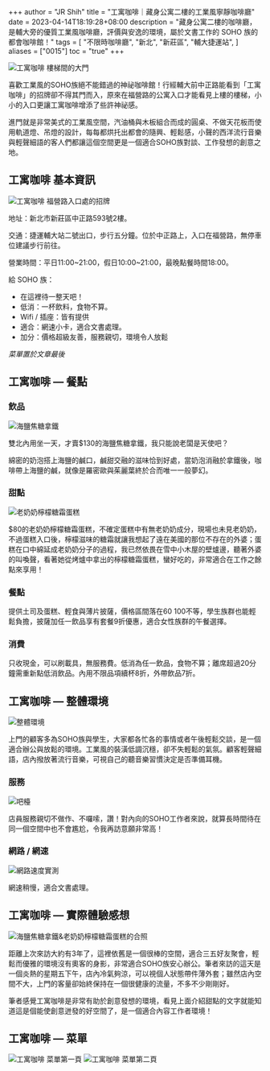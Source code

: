 +++
author = "JR Shih"
title = "工寓咖啡｜藏身公寓二樓的工業風寧靜咖啡廳"
date = 2023-04-14T18:19:28+08:00
description = "藏身公寓二樓的咖啡廳，是輔大旁的優質工業風咖啡廳，評價與安逸的環境，屬於文書工作的 SOHO 族的都會咖啡館！"
tags = [
    "不限時咖啡廳",
    "新北",
    "新莊區",
    "輔大捷運站",
]
aliases = ["0015"]
toc = "true"
+++

<img src="1.jpg" alt="工寓咖啡 樓梯間的大門" lazyload />

喜歡工業風的SOHO族絕不能錯過的神祕咖啡館！行經輔大前中正路能看到「工寓咖啡」的招牌卻不得其門而入，原來在福營路的公寓入口才能看見上樓的樓梯，小小的入口更讓工寓咖啡增添了些許神祕感。

進門就是非常美式的工業風空間，汽油桶與木板組合而成的圓桌、不做天花板而使用軌道燈、吊燈的設計，每每都烘托出都會的隨興、輕鬆感，小聲的西洋流行音樂與輕聲細語的客人們都讓這個空間更是一個適合SOHO族對談、工作發想的創意之地。

## 工寓咖啡 基本資訊

<img src="2.jpg" alt="工寓咖啡 福營路入口處的招牌" lazyload />

地址：新北市新莊區中正路593號2樓。

交通：捷運輔大站二號出口，步行五分鐘。位於中正路上，入口在福營路，無停車位建議步行前往。

營業時間：平日11:00~21:00，假日10:00~21:00，最晚點餐時間18:00。

給 SOHO 族：

- 在這裡待一整天吧！
- 低消：一杯飲料，食物不算。
- Wifi / 插座：皆有提供
- 適合：網速小卡，適合文書處理。
- 加分：價格超級友善，服務親切，環境令人放鬆

*菜單置於文章最後*

## 工寓咖啡 — 餐點

### 飲品

<img src="3.jpg" alt="海鹽焦糖拿鐵" lazyload />

雙北內用坐一天，才賣$130的海鹽焦糖拿鐵，我只能說老闆是天使吧？

綿密的奶泡搭上海鹽的鹹口，鹹甜交融的滋味恰到好處，當奶泡消融於拿鐵後，咖啡帶上海鹽的鹹，就像是羅密歐與茱麗葉終於合而唯一一般夢幻。

### 甜點

<img src="4.jpg" alt="老奶奶檸檬糖霜蛋糕" lazyload />

$80的老奶奶檸檬糖霜蛋糕，不確定蛋糕中有無老奶奶成分，現場也未見老奶奶，不過蛋糕入口後，檸檬滋味的糖霜就讓我想起了遠在美國的那位不存在的外婆；蛋糕在口中綿延成老奶奶分子的過程，我已然依畏在雪中小木屋的壁爐邊，聽著外婆的叫喚聲，看著她從烤爐中拿出的檸檬糖霜蛋糕，蠻好吃的，非常適合在工作之餘點來享用！

### 餐點

提供土司及蛋糕、輕食與薄片披薩，價格區間落在$60~$100不等，學生族群也能輕鬆負擔，披薩加任一飲品享有套餐9折優惠，適合女性族群的午餐選擇。

### 消費

只收現金，可以刷載具，無服務費。低消為任一飲品，食物不算；離席超過20分鐘需重新點低消飲品。內用不限品項續杯8折，外帶飲品7折。

## 工寓咖啡 — 整體環境

<img src="5.jpg" alt="整體環境" lazyload />

上門的顧客多為SOHO族與學生，大家都各忙各的事情或者午後輕鬆交談，是一個適合辦公與放鬆的環境。工業風的裝潢低調沉穩，卻不失輕鬆的氣氛。顧客輕聲細語，店內撥放著流行音樂，可視自己的聽音樂習慣決定是否準備耳機。

### 服務

<img src="6.jpg" alt="吧檯" lazyload />

店員服務親切不做作、不囉嗦，讚！對內向的SOHO工作者來說，就算長時間待在同一個空間中也不會尷尬，令我再訪意願非常高！

### 網路 / 網速

<img src="7.png" alt="網路速度實測" lazyload />

網速稍慢，適合文書處理。

## 工寓咖啡 — 實際體驗感想

<img src="8.jpg" alt="海鹽焦糖拿鐵&老奶奶檸檬糖霜蛋糕的合照" lazyload />

距離上次來訪大約有3年了，這裡依舊是一個很棒的空間，適合三五好友聚會，輕鬆而優雅的環境沒有奧客的身影，非常適合SOHO族安心辦公。筆者來訪的這天是一個炎熱的星期五下午，店內冷氣夠涼，可以視個人狀態帶件薄外套；雖然店內空間不大，上門的客量卻始終保持在一個很健康的流量，不多不少剛剛好。

筆者感覺工寓咖啡是非常有助於創意發想的環境，看見上面介紹甜點的文字就能知道這是個能使創意迸發的好空間了，是一個適合內容工作者環境！

## 工寓咖啡 — 菜單

<img src="9.jpg" alt="工寓咖啡 菜單第一頁" lazyload />

<img src="10.jpg" alt="工寓咖啡 菜單第二頁" lazyload />